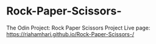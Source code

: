# Rock-Paper-Scissors-
The Odin Project: Rock Paper Scissors Project
Live page: https://riahamhari.github.io/Rock-Paper-Scissors-/
